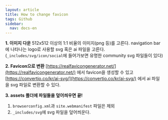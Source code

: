 ```yaml
---
layout: article
title: How to change favicon
tags: Github
sidebar:
  nav: docs-en
---
```


**1. 이미지 다운**
512x512 이상의 1:1 비율의 이미지(png 등)를 고른다.
navigation bar에 나타나는 logo로 사용할 svg 혹은 ai 파일을 고른다. (`_includes/svg/icon/social`에 들어가보면 유명한 community svg 파일들이 있다)

**2. Favicon으로 변환**
[https://realfavicongenerator.net/](https://realfavicongenerator.net/) 에서 favicon을 생성할 수 있고
[https://convertio.co/kr/ai-svg/](https://convertio.co/kr/ai-svg/) 에서 ai 파일을 svg 파일로 변환할 수 있다.

**3. assets 폴더에 파일들을 덮어씌우면 끝!**
1) `browserconfig.xml`과  `site.webmanifest` 파일은 제외  
2) `_includes/svg`에 svg 파일을 덮어씌운다.
